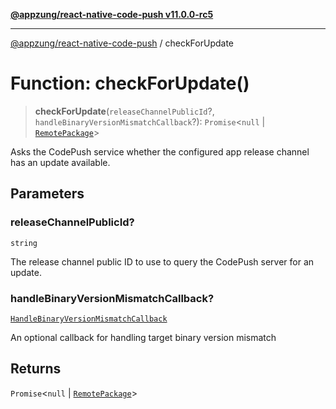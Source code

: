 [**@appzung/react-native-code-push v11.0.0-rc5**](../README.md)

---

[@appzung/react-native-code-push](../README.md) / checkForUpdate

# Function: checkForUpdate()

> **checkForUpdate**(`releaseChannelPublicId`?, `handleBinaryVersionMismatchCallback`?): `Promise`\<`null` \| [`RemotePackage`](../interfaces/RemotePackage.md)\>

Asks the CodePush service whether the configured app release channel has an update available.

## Parameters

### releaseChannelPublicId?

`string`

The release channel public ID to use to query the CodePush server for an update.

### handleBinaryVersionMismatchCallback?

[`HandleBinaryVersionMismatchCallback`](../type-aliases/HandleBinaryVersionMismatchCallback.md)

An optional callback for handling target binary version mismatch

## Returns

`Promise`\<`null` \| [`RemotePackage`](../interfaces/RemotePackage.md)\>
